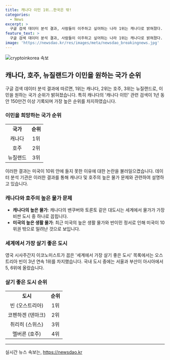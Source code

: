 ```yaml
---
title: 캐나다 이민 1위..한국은 밖!
categories:
  - News
excerpt: >
  구글 검색 데이터 분석 결과, 사람들이 이주하고 싶어하는 나라 1위는 캐나다로 밝혀졌다. 지난 1년 동안 150만건 이상의 캐나다 이민 검색이 있었으며, 호주와 뉴질랜드가 그 뒤를 이었다. 그러나 퍼스트 무브 인터내셔널은 캐나다 이민은 예상과는 달리 어려움이 많다고 지적했으며, 미국의 높은 생활 물가와 반이민 정서로 인해 미국은 10위권 밖으로 밀려났다고 분석했다. 이러한 결과는 6년 전 갤럽 조사와도 대조된다. 영국의 경제분석기관이 발표한 살기 좋은 도시 목록에서는 오스트리아 빈이 1위를 차지했으며, 서울과 부산은 아시아에서 5위와 6위에 올랐다. EIU는 높은 물가가 호주와 캐나다의 인프라 점수에 부정적인 영향을 미친다고 설명했다.
feature_text: >
  구글 검색 데이터 분석 결과, 사람들이 이주하고 싶어하는 나라 1위는 캐나다로 밝혀졌다. 지난 1년 동안 150만건 이상의 캐나다 이민 검색이 있었으며, 호주와 뉴질랜드가 그 뒤를 이었다. 그러나 퍼스트 무브 인터내셔널은 캐나다 이민은 예상과는 달리 어려움이 많다고 지적했으며, 미국의 높은 생활 물가와 반이민 정서로 인해 미국은 10위권 밖으로 밀려났다고 분석했다. 이러한 결과는 6년 전 갤럽 조사와도 대조된다. 영국의 경제분석기관이 발표한 살기 좋은 도시 목록에서는 오스트리아 빈이 1위를 차지했으며, 서울과 부산은 아시아에서 5위와 6위에 올랐다. EIU는 높은 물가가 호주와 캐나다의 인프라 점수에 부정적인 영향을 미친다고 설명했다.
image: 'https://newsdao.kr/res/images/meta/newsdao_breakingnews.jpg'
---
```


<p><img src="https://newsdao.kr/res/images/meta/newsdao_breakingnews.jpg" alt="cryptoinkorea 속보" /></p>

<h2 data-ke-size="size26">캐나다, 호주, 뉴질랜드가 이민을 원하는 국가 순위</h2>

<p data-ke-size="size16">구글 검색 데이터 분석 결과에 따르면, 1위는 캐나다, 2위는 호주, 3위는 뉴질랜드로, 이민을 원하는 국가 순위가 밝혀졌습니다. 특히 캐나다의 '캐나다 이민' 관련 검색이 1년 동안 150만건 이상 기록되며 가장 높은 순위를 차지하였습니다.</p>

<h3>이민을 희망하는 국가 순위</h3>

<table>
    <tr>
        <td style="text-align: center; height: 17px;"><b>국가</b></td>
        <td style="text-align: center; height: 17px;"><b>순위</b></td>
    </tr>
    <tr>
        <td style="text-align: center; height: 17px;">캐나다</td>
        <td style="text-align: center; height: 17px;">1위</td>
    </tr>
    <tr>
        <td style="text-align: center; height: 17px;">호주</td>
        <td style="text-align: center; height: 17px;">2위</td>
    </tr>
    <tr>
        <td style="text-align: center; height: 17px;">뉴질랜드</td>
        <td style="text-align: center; height: 17px;">3위</td>
    </tr>
</table>

<p data-ke-size="size16">이러한 결과는 미국이 10위 안에 들지 못한 이유에 대한 논란을 불러일으켰습니다. 데이터 분석 기관은 이러한 결과를 통해 캐나다 및 호주의 높은 물가 문제와 관련하여 설명하고 있습니다.</p>

<h3>캐나다와 호주의 높은 물가 문제</h3>

<ul>
    <li><b>캐나다의 높은 물가</b>: 캐나다의 밴쿠버와 토론토 같은 대도시는 세계에서 물가가 가장 비싼 도시 중 하나로 꼽힙니다.</li>
    <li><b>미국의 높은 생활 물가</b>: 최근 미국의 높은 생활 물가와 반이민 정서로 인해 미국이 10위권 밖으로 밀려난 것으로 보입니다.</li>
</ul>

<h3>세계에서 가장 살기 좋은 도시</h3>

<p data-ke-size="size16">영국 시사주간지 이코노미스트가 꼽은 '세계에서 가장 살기 좋은 도시' 목록에서는 오스트리아 빈이 3년 연속 1위를 차지했습니다. 국내 도시 중에는 서울과 부산이 아시아에서 5, 6위에 올랐습니다.</p>

<h3>살기 좋은 도시 순위</h3>

<table>
    <tr>
        <td style="text-align: center; height: 17px;"><b>도시</b></td>
        <td style="text-align: center; height: 17px;"><b>순위</b></td>
    </tr>
    <tr>
        <td style="text-align: center; height: 17px;">빈 (오스트리아)</td>
        <td style="text-align: center; height: 17px;">1위</td>
    </tr>
    <tr>
        <td style="text-align: center; height: 17px;">코펜하겐 (덴마크)</td>
        <td style="text-align: center; height: 17px;">2위</td>
    </tr>
    <tr>
        <td style="text-align: center; height: 17px;">취리히 (스위스)</td>
        <td style="text-align: center; height: 17px;">3위</td>
    </tr>
    <tr>
        <td style="text-align: center; height: 17px;">멜버른 (호주)</td>
        <td style="text-align: center; height: 17px;">4위</td>
    </tr>
</table>

<p><hr></p>
실시간 뉴스 속보는, <a href="https://newsdao.kr" rel="dofollow">https://newsdao.kr</a>


